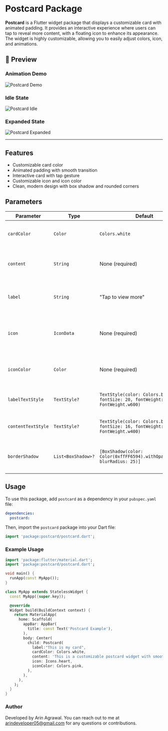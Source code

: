 # Postcard Package

**Postcard** is a Flutter widget package that displays a customizable card with animated padding. It provides an interactive experience where users can tap to reveal more content, with a floating icon to enhance its appearance. The widget is highly customizable, allowing you to easily adjust colors, icon, and animations.
## 📸 Preview

### Animation Demo
![Postcard Demo](https://raw.githubusercontent.com/your-username/postcard/main/assets/postcard_demo.gif)

### Idle State
![Postcard Idle](https://raw.githubusercontent.com/your-username/postcard/main/assets/postcard_idle.jpg)

### Expanded State
![Postcard Expanded](https://raw.githubusercontent.com/your-username/postcard/main/assets/postcard_expanded.jpg)

---
## Features

- Customizable card color
- Animated padding with smooth transition
- Interactive card with tap gesture
- Customizable icon and icon color
- Clean, modern design with box shadow and rounded corners

## Parameters

| Parameter   | Type       | Default         | Description                                                                                      |
|-------------|------------|-----------------|--------------------------------------------------------------------------------------------------|
| `cardColor` | `Color`    | `Colors.white`    | The background color of the card.                                                                |
| `content`   | `String`   | None (required) | The text content displayed within the card.
| `label`   | `String`   | "Tap to view more" | The text content displayed on the top of card.                                                      |
| `icon`      | `IconData` | None (required) | The icon displayed in a floating container to the right of the card.                             |
| `iconColor` | `Color`    | None (required) | The color of the icon in the floating container.                                                  |
| `labelTextStyle`   | `TextStyle?`      | `TextStyle(color: Colors.black, fontSize: 20, fontWeight: FontWeight.w600)` | Optional text style for the label.                                                              |
| `contentTextStyle` | `TextStyle?`      | `TextStyle(color: Colors.black, fontSize: 16, fontWeight: FontWeight.w400)` | Optional text style for the content.                                                            |
| `borderShadow`     | `List<BoxShadow>?`| `[BoxShadow(color: Color(0xffFF6594).withOpacity(0.2), blurRadius: 25)]` | Optional shadow styling for the card’s border.                                                  |

## Usage

To use this package, add `postcard` as a dependency in your `pubspec.yaml` file:

```yaml
dependencies:
  postcard:
```

Then, import the `postcard` package into your Dart file:

```dart
import 'package:postcard/postcard.dart';
```

### Example Usage

```dart
import 'package:flutter/material.dart';
import 'package:postcard/postcard.dart';

void main() {
  runApp(const MyApp());
}

class MyApp extends StatelessWidget {
  const MyApp({super.key});

  @override
  Widget build(BuildContext context) {
    return MaterialApp(
      home: Scaffold(
        appBar: AppBar(
          title: const Text('Postcard Example'),
        ),
        body: Center(
          child: Postcard(
            label:"This is my card",
            cardColor: Colors.white,
            content: 'This is a customizable postcard widget with smooth animation.',
            icon: Icons.heart,
            iconColor: Colors.pink,
          ),
        ),
      ),
    );
  }
}
```

### Author

Developed by Arin Agrawal. You can reach out to me at arindeveloper05@gmail.com for any questions or contributions.

